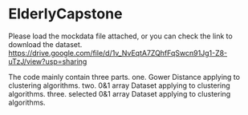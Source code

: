# ElderlyCapstone
Please load the mockdata file attached, or you can check the link to download the dataset.
https://drive.google.com/file/d/1v_NvEqtA7ZQhfFqSwcn91Jg1-Z8-uTzJ/view?usp=sharing 

The code mainly contain three parts.
one. Gower Distance applying to clustering algorithms.
two. 0&1 array Dataset applying to clustering algorithms.
three. selected 0&1 array Dataset applying to clustering algorithms.
